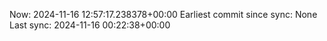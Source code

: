 Now: 2024-11-16 12:57:17.238378+00:00 Earliest commit since sync: None Last sync: 2024-11-16 00:22:38+00:00
